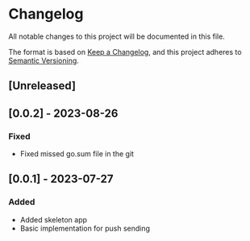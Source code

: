 # Changelog

All notable changes to this project will be documented in this file.

The format is based on [Keep a Changelog](https://keepachangelog.com/en/1.0.0/), and this project adheres
to [Semantic Versioning](https://semver.org/spec/v2.0.0.html).

## [Unreleased]

## [0.0.2] - 2023-08-26

### Fixed
- Fixed missed go.sum file in the git

## [0.0.1] - 2023-07-27

### Added
- Added skeleton app
- Basic implementation for push sending
